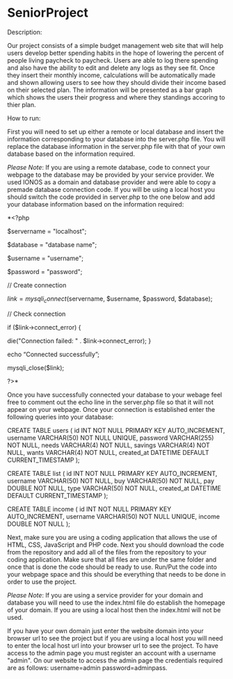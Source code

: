 # SeniorProject
Description:

Our project consists of a simple budget management web site that will help users develop better spending habits in the hope of lowering the percent of people living paycheck to paycheck. Users are able to log there spending and also have the ability to edit and delete any logs as they see fit. Once they insert their monthly income, calculations will be automatically made and shown allowing users to see how they should divide their income based on their selected plan. The information will be presented as a bar graph which shows the users their progress and where they standings accoring to thier plan.

How to run:

First you will need to set up either a remote or local database and insert the information corresponding to your database into the server.php file. You will replace the database information in the server.php file with that of your own database based on the information required.

*Please Note*: 
If you are using a remote database, code to connect your webpage to the database may be provided by your service provider. We used IONOS as a domain and database provider and were able to copy a premade database connection code.
If you will be using a local host you should switch the code provided in server.php to the one below and add your database information based on the information required:

*<?php

$servername = "localhost";

$database = "database name";

$username = "username";

$password = "password";

// Create connection

$link = mysqli_connect($servername, $username, $password, $database);

// Check connection

if ($link->connect_error) {

die("Connection failed: " . $link->connect_error);
}

echo “Connected successfully”;

mysqli_close($link);

?>*

Once you have successfully connected your database to your webage feel free to comment out the echo line in the server.php file so that it will not appear on your webpage. Once your connection is established enter the following queries into your database:

CREATE TABLE users (
    id INT NOT NULL PRIMARY KEY AUTO_INCREMENT,
    username VARCHAR(50) NOT NULL UNIQUE,
    password VARCHAR(255) NOT NULL,
    needs VARCHAR(4) NOT NULL,
    savings VARCHAR(4) NOT NULL,
    wants VARCHAR(4) NOT NULL,
    created_at DATETIME DEFAULT CURRENT_TIMESTAMP
);

CREATE TABLE list (
    id INT NOT NULL PRIMARY KEY AUTO_INCREMENT,
    username VARCHAR(50) NOT NULL,
    buy VARCHAR(50) NOT NULL,
    pay DOUBLE NOT NULL,
    type VARCHAR(50) NOT NULL,
    created_at DATETIME DEFAULT CURRENT_TIMESTAMP
);

CREATE TABLE income (
    id INT NOT NULL PRIMARY KEY AUTO_INCREMENT,
    username VARCHAR(50) NOT NULL UNIQUE,
    income DOUBLE NOT NULL
);

Next, make sure you are using a coding application that allows the use of HTML, CSS, JavaScript and PHP code. Next you should download the code from the repository and add all of the files from the repository to your coding application. Make sure that all files are under the same folder and once that is done the code should be ready to use. Run/Put the code into your webpage space and this should be everything that needs to be done in order to use the project. 

*Please Note*: If you are using a service provider for your domain and database you will need to use the index.html file do establish the homepage of your domain. If you are using a local host then the index.html will not be used.

If you have your own domain just enter the website domain into your browser url to see the project but if you are using a local host you will need to enter the local host url into your browser url to see the project. To have access to the admin page you must register an account with a username "admin". On our website to access the admin page the credentials required are as follows: username=admin password=adminpass.
